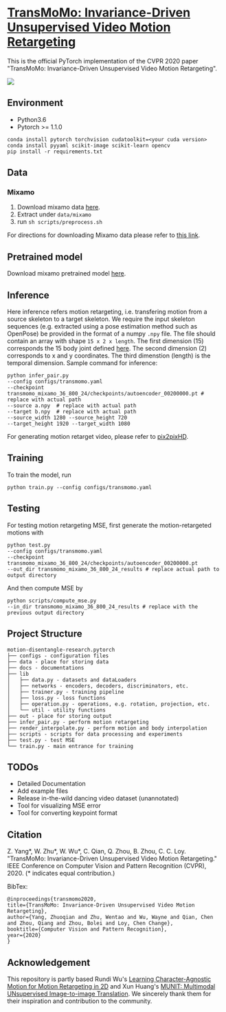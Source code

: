 # [TransMoMo: Invariance-Driven Unsupervised Video Motion Retargeting](https://yzhq97.github.io/transmomo/)

This is the official PyTorch implementation of the CVPR 2020 paper "TransMoMo: Invariance-Driven Unsupervised Video Motion Retargeting".

![](https://yzhq97.github.io/assets/transmomo/dance.gif "")

## Environment

* Python3.6  
* Pytorch >= 1.1.0
```
conda install pytorch torchvision cudatoolkit=<your cuda version>
conda install pyyaml scikit-image scikit-learn opencv
pip install -r requirements.txt
```

## Data

### Mixamo

1. Download mixamo data [here](https://drive.google.com/open?id=1z0kD_F4jHk2sMqgvYOPfTBsguU7uGY1x).
2. Extract under `data/mixamo`
3. run `sh scripts/preprocess.sh`

For directions for downloading Mixamo data please refer to [this link](https://github.com/ChrisWu1997/2D-Motion-Retargeting/blob/master/dataset/Guide%20For%20Downloading%20Mixamo%20Data.md).

## Pretrained model

Download mixamo pretrained model [here](https://drive.google.com/open?id=120LeeR1WjdO0Emk_6hVRERu1I6Bimi6Q).

## Inference

Here inference refers motion retargeting, i.e. transfering motion from a source skeleton to a target skeleton.
We require the input skeleton sequences (e.g. extracted using a pose estimation method such as OpenPose) be provided in the format of a numpy `.npy` file.
The file should contain an array with shape `15 x 2 x length`.
The first dimension (15) corresponds the 15 body joint defined [here]().
The second dimension (2) corresponds to x and y coordinates.
The third dimenstion (length) is the temporal dimension. Sample command for inference:
```shell script
python infer_pair.py 
--config configs/transmomo.yaml 
--checkpoint transmomo_mixamo_36_800_24/checkpoints/autoencoder_00200000.pt # replace with actual path
--source a.npy  # replace with actual path
--target b.npy  # replace with actual path
--source_width 1280 --source_height 720 
--target_height 1920 --target_width 1080
```

For generating motion retarget video, please refer to [pix2pixHD](https://github.com/NVIDIA/pix2pixHD).

## Training

To train the model, run
```shell script
python train.py --config configs/transmomo.yaml
```

## Testing

For testing motion retargeting MSE, first generate the motion-retargeted motions with
```shell script
python test.py
--config configs/transmomo.yaml
--checkpoint transmomo_mixamo_36_800_24/checkpoints/autoencoder_00200000.pt
--out_dir transmomo_mixamo_36_800_24_results # replace actual path to output directory
```
And then compute MSE by
```shell script
python scripts/compute_mse.py 
--in_dir transmomo_mixamo_36_800_24_results # replace with the previous output directory
```

## Project Structure

```
motion-disentangle-research.pytorch
├── configs - configuration files
├── data - place for storing data
├── docs - documentations
├── lib
│   ├── data.py - datasets and dataLoaders
│   ├── networks - encoders, decoders, discriminators, etc.
│   ├── trainer.py - training pipeline
│   ├── loss.py - loss functions
│   ├── operation.py - operations, e.g. rotation, projection, etc.
│   └── util - utility functions
├── out - place for storing output
├── infer_pair.py - perform motion retargeting
├── render_interpolate.py - perform motion and body interpolation
├── scripts - scripts for data processing and experiments
├── test.py - test MSE
└── train.py - main entrance for training
```

## TODOs

* Detailed Documentation
* Add example files
* Release in-the-wild dancing video dataset (unannotated)
* Tool for visualizing MSE error
* Tool for converting keypoint format

## Citation

Z. Yang*, W. Zhu*, W. Wu*, C. Qian, Q. Zhou, B. Zhou, C. C. Loy. "TransMoMo: Invariance-Driven Unsupervised Video Motion Retargeting." IEEE Conference on Computer Vision and Pattern Recognition (CVPR), 2020. (* indicates equal contribution.)

BibTex:
```
@inproceedings{transmomo2020,
title={TransMoMo: Invariance-Driven Unsupervised Video Motion Retargeting},
author={Yang, Zhuoqian and Zhu, Wentao and Wu, Wayne and Qian, Chen and Zhou, Qiang and Zhou, Bolei and Loy, Chen Change},
booktitle={Computer Vision and Pattern Recognition},
year={2020}
}
```

## Acknowledgement

This repository is partly based Rundi Wu's [Learning Character-Agnostic Motion for Motion Retargeting in 2D](https://motionretargeting2d.github.io/) and Xun Huang's [MUNIT: Multimodal UNsupervised Image-to-image Translation](https://github.com/NVlabs/MUNIT).
We sincerely thank them for their inspiration and contribution to the community.
